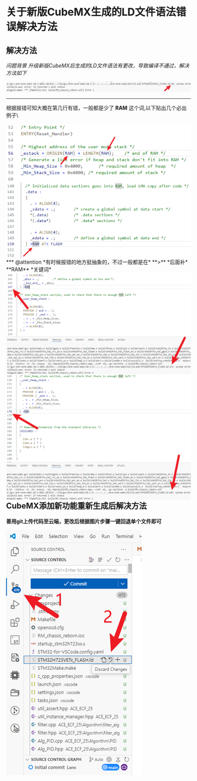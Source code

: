 # 关于新版CubeMX生成的LD文件语法错误解决方法

## 解决方法

*问题背景 升级新版CubeMX后生成的LD文件语法有更改，导致编译不通过，解决方法如下*

![](./image/01.png)
***

根据报错可知大概在第几行有错，一般都是少了 **RAM** 这个词,以下贴出几个必出例子\

<img src='./image/02.png' align='left'/>

<img src='./image/03.png' align='left'/>
***
@attention *有时候报错的地方挺抽象的，不过一般都是在*    **>**    *后面补*    **RAM**    *关键词*
<img src='./image/04.png' align='left'/>

<img src='./image/05.png' align='left'/>

## CubeMX添加新功能重新生成后解决方法
**善用git上传代码至云端，更改后根据图片步骤一键回退单个文件即可**

<img src='./image/06.png' align='left'/>
